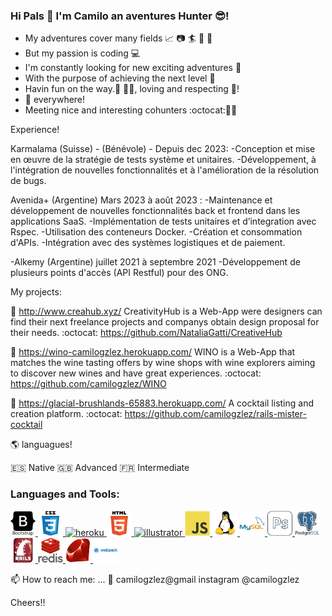 ### Hi Pals 👋 I'm Camilo an aventures Hunter :sunglasses:!
- My adventures cover many fields :chart_with_upwards_trend: :camera: :surfer: :mount_fuji: :runner: 
- But my passion is coding :computer:
- I'm constantly looking for new exciting adventures 🤔 
- With the purpose of achieving the next level :rocket: 
- Havin fun on the way.:see_no_evil: :hear_no_evil::speak_no_evil:, loving and respecting :evergreen_tree:!
- :bicyclist: everywhere!
- Meeting nice and interesting cohunters :octocat::man_with_gua_pi_mao::princess:

Experience!

Karmalama (Suisse) - (Bénévole) - Depuis dec 2023: 
-Conception et mise en œuvre de la stratégie de tests système et unitaires. 
-Développement, à l'intégration de nouvelles fonctionnalités et à l'amélioration de la résolution de bugs. 

Avenida+ (Argentine) Mars 2023 à août 2023 : 
-Maintenance et développement de nouvelles fonctionnalités back et frontend dans les applications SaaS.
-Implémentation de tests unitaires et d’integration avec Rspec. 
-Utilisation des conteneurs Docker. 
-Création et consommation d'APIs. 
-Intégration avec des systèmes logistiques et de paiement.

-Alkemy (Argentine) juillet 2021 à septembre 2021 
-Développement de plusieurs points d'accès (API Restful) pour des ONG.

My projects:

:art: http://www.creahub.xyz/
CreativityHub is a Web-App were designers can find their next freelance projects and companys obtain design proposal for their needs. 
:octocat: https://github.com/NataliaGatti/CreativeHub

:wine_glass: https://wino-camilogzlez.herokuapp.com/ 
WINO is a Web-App that matches the wine tasting offers by wine shops with wine explorers aiming to discover new wines and have great experiences.
:octocat: https://github.com/camilogzlez/WINO 

 :tropical_drink: https://glacial-brushlands-65883.herokuapp.com/
A cocktail listing and creation platform. 
:octocat: https://github.com/camilogzlez/rails-mister-cocktail

:earth_americas: languagues!

:es: Native
:gb: Advanced
:fr: Intermediate

<h3 align="left">Languages and Tools:</h3>
<p align="left"> <a href="https://getbootstrap.com" target="_blank"> <img src="https://raw.githubusercontent.com/devicons/devicon/master/icons/bootstrap/bootstrap-plain-wordmark.svg" alt="bootstrap" width="40" height="40"/> </a> <a href="https://www.w3schools.com/css/" target="_blank"> <img src="https://raw.githubusercontent.com/devicons/devicon/master/icons/css3/css3-original-wordmark.svg" alt="css3" width="40" height="40"/> </a> <a href="https://heroku.com" target="_blank"> <img src="https://www.vectorlogo.zone/logos/heroku/heroku-icon.svg" alt="heroku" width="40" height="40"/> </a> <a href="https://www.w3.org/html/" target="_blank"> <img src="https://raw.githubusercontent.com/devicons/devicon/master/icons/html5/html5-original-wordmark.svg" alt="html5" width="40" height="40"/> </a> <a href="https://www.adobe.com/in/products/illustrator.html" target="_blank"> <img src="https://www.vectorlogo.zone/logos/adobe_illustrator/adobe_illustrator-icon.svg" alt="illustrator" width="40" height="40"/> </a> <a href="https://developer.mozilla.org/en-US/docs/Web/JavaScript" target="_blank"> <img src="https://raw.githubusercontent.com/devicons/devicon/master/icons/javascript/javascript-original.svg" alt="javascript" width="40" height="40"/> </a> <a href="https://www.linux.org/" target="_blank"> <img src="https://raw.githubusercontent.com/devicons/devicon/master/icons/linux/linux-original.svg" alt="linux" width="40" height="40"/> </a> <a href="https://www.mysql.com/" target="_blank"> <img src="https://raw.githubusercontent.com/devicons/devicon/master/icons/mysql/mysql-original-wordmark.svg" alt="mysql" width="40" height="40"/> </a> <a href="https://www.photoshop.com/en" target="_blank"> <img src="https://raw.githubusercontent.com/devicons/devicon/master/icons/photoshop/photoshop-line.svg" alt="photoshop" width="40" height="40"/> </a> <a href="https://www.postgresql.org" target="_blank"> <img src="https://raw.githubusercontent.com/devicons/devicon/master/icons/postgresql/postgresql-original-wordmark.svg" alt="postgresql" width="40" height="40"/> </a> <a href="https://rubyonrails.org" target="_blank"> <img src="https://raw.githubusercontent.com/devicons/devicon/master/icons/rails/rails-original-wordmark.svg" alt="rails" width="40" height="40"/> </a> <a href="https://redis.io" target="_blank"> <img src="https://raw.githubusercontent.com/devicons/devicon/master/icons/redis/redis-original-wordmark.svg" alt="redis" width="40" height="40"/> </a> <a href="https://www.ruby-lang.org/en/" target="_blank"> <img src="https://raw.githubusercontent.com/devicons/devicon/master/icons/ruby/ruby-original.svg" alt="ruby" width="40" height="40"/> </a> <a href="https://webpack.js.org" target="_blank"> <img src="https://raw.githubusercontent.com/devicons/devicon/d00d0969292a6569d45b06d3f350f463a0107b0d/icons/webpack/webpack-original-wordmark.svg" alt="webpack" width="40" height="40"/> </a> </p>


 📫 How to reach me: ...
:email: camilogzlez@gmail
instagram @camilogzlez

Cheers!!
